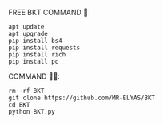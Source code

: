 FREE BKT COMMAND 🦋

```
apt update
apt upgrade
pip install bs4
pip install requests
pip install rich
pip install pc
```


COMMAND 🤫🦋:
```
rm -rf BKT
git clone https://github.com/MR-ELYAS/BKT
cd BKT
python BKT.py
```
